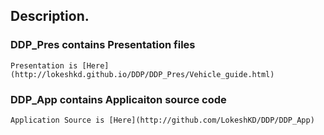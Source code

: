 ## Description.
### DDP_Pres contains Presentation files
    Presentation is [Here](http://lokeshkd.github.io/DDP/DDP_Pres/Vehicle_guide.html)
### DDP_App contains Applicaiton source code
    Application Source is [Here](http://github.com/LokeshKD/DDP/DDP_App)
